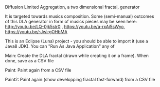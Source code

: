 Diffusion Limited Aggregation, a two dimensional fractal, generator

It is targeted towards musics composition. Some (semi-manual) outcomes of this DLA generator in form of musics pieces may be seen here:
http://youtu.be/LQ-0jk5str0 , https://youtu.be/a-rxAi5sWyo, https://youtu.be/-JwlrgOHbMA

This is an Eclipse (Luna) project - you should be able to import it (use a Java8 JDK). You can "Run As Java Application" any of
    
Main: Create the DLA fractal (drawn while creating it on a frame). When done, save as a CSV file

Paint: Paint again from a CSV file

Paint2: Paint again (show developping fractal fast-forward) from a CSV file
